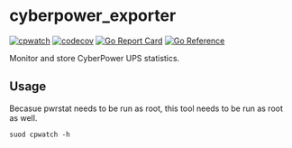 # cyberpower_exporter
[![cpwatch](https://github.com/kmulvey/cpwatch/actions/workflows/release_build.yml/badge.svg)](https://github.com/kmulvey/cpwatch/actions/workflows/release_build.yml) [![codecov](https://codecov.io/gh/kmulvey/cpwatch/branch/main/graph/badge.svg?token=wp6NcwDC5k)](https://codecov.io/gh/kmulvey/cpwatch) [![Go Report Card](https://goreportcard.com/badge/github.com/kmulvey/cpwatch)](https://goreportcard.com/report/github.com/kmulvey/cpwatch) [![Go Reference](https://pkg.go.dev/badge/github.com/kmulvey/cpwatch.svg)](https://pkg.go.dev/github.com/kmulvey/cpwatch)

Monitor and store CyberPower UPS statistics.

## Usage
Becasue pwrstat needs to be run as root, this tool needs to be run as root as well.
```
suod cpwatch -h
```
